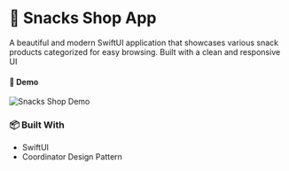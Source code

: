 # 🧁 Snacks Shop App
A beautiful and modern SwiftUI application that showcases various snack products categorized for easy browsing. Built with a clean and responsive UI


#### 📸 Demo
![Snacks Shop Demo](ScreenShot/SimulatorScreenRecording-iPhone16Pro-2025-07-23at21.19.40-ezgif.com-video-to-gif-converter(1).gif)

### 📦 Built With
- SwiftUI
- Coordinator Design Pattern
